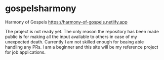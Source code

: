 # gospelsharmony
Harmony of Gospels
https://harmony-of-gospels.netlify.app

The project is not ready yet.
The only reason the repository has been made public is for making all the input available to others in case of my unexpected death.
Currently I am not skilled enough for beaing able handling any PRs.
I am a beginner and this site will be my reference project for job applications.
